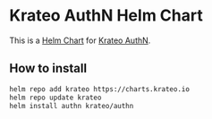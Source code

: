 # Krateo AuthN Helm Chart

This is a [Helm Chart](https://helm.sh/docs/topics/charts/) for [Krateo AuthN](https://github.com/krateoplatformops/authn).

## How to install

```sh
helm repo add krateo https://charts.krateo.io
helm repo update krateo
helm install authn krateo/authn
```
